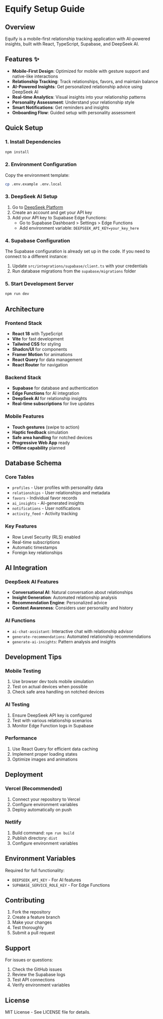# Equify Setup Guide

## Overview

Equify is a mobile-first relationship tracking application with AI-powered insights, built with React, TypeScript, Supabase, and DeepSeek AI.

## Features ✨

- **Mobile-First Design**: Optimized for mobile with gesture support and native-like interactions
- **Relationship Tracking**: Track relationships, favors, and maintain balance
- **AI-Powered Insights**: Get personalized relationship advice using DeepSeek AI
- **Real-time Analytics**: Visual insights into your relationship patterns
- **Personality Assessment**: Understand your relationship style
- **Smart Notifications**: Get reminders and insights
- **Onboarding Flow**: Guided setup with personality assessment

## Quick Setup

### 1. Install Dependencies

```bash
npm install
```

### 2. Environment Configuration

Copy the environment template:

```bash
cp .env.example .env.local
```

### 3. DeepSeek AI Setup

1. Go to [DeepSeek Platform](https://platform.deepseek.com/)
2. Create an account and get your API key
3. Add your API key to Supabase Edge Functions:
   - Go to Supabase Dashboard > Settings > Edge Functions
   - Add environment variable: `DEEPSEEK_API_KEY=your_key_here`

### 4. Supabase Configuration

The Supabase configuration is already set up in the code. If you need to connect to a different instance:

1. Update `src/integrations/supabase/client.ts` with your credentials
2. Run database migrations from the `supabase/migrations` folder

### 5. Start Development Server

```bash
npm run dev
```

## Architecture

### Frontend Stack

- **React 18** with TypeScript
- **Vite** for fast development
- **Tailwind CSS** for styling
- **Shadcn/UI** for components
- **Framer Motion** for animations
- **React Query** for data management
- **React Router** for navigation

### Backend Stack

- **Supabase** for database and authentication
- **Edge Functions** for AI integration
- **DeepSeek AI** for relationship insights
- **Real-time subscriptions** for live updates

### Mobile Features

- **Touch gestures** (swipe to action)
- **Haptic feedback** simulation
- **Safe area handling** for notched devices
- **Progressive Web App** ready
- **Offline capability** planned

## Database Schema

### Core Tables

- `profiles` - User profiles with personality data
- `relationships` - User relationships and metadata
- `favors` - Individual favor records
- `ai_insights` - AI-generated insights
- `notifications` - User notifications
- `activity_feed` - Activity tracking

### Key Features

- Row Level Security (RLS) enabled
- Real-time subscriptions
- Automatic timestamps
- Foreign key relationships

## AI Integration

### DeepSeek AI Features

- **Conversational AI**: Natural conversation about relationships
- **Insight Generation**: Automated relationship analysis
- **Recommendation Engine**: Personalized advice
- **Context Awareness**: Considers user personality and history

### AI Functions

- `ai-chat-assistant`: Interactive chat with relationship advisor
- `generate-recommendations`: Automated relationship recommendations
- `generate-ai-insights`: Pattern analysis and insights

## Development Tips

### Mobile Testing

1. Use browser dev tools mobile simulation
2. Test on actual devices when possible
3. Check safe area handling on notched devices

### AI Testing

1. Ensure DeepSeek API key is configured
2. Test with various relationship scenarios
3. Monitor Edge Function logs in Supabase

### Performance

1. Use React Query for efficient data caching
2. Implement proper loading states
3. Optimize images and animations

## Deployment

### Vercel (Recommended)

1. Connect your repository to Vercel
2. Configure environment variables
3. Deploy automatically on push

### Netlify

1. Build command: `npm run build`
2. Publish directory: `dist`
3. Configure environment variables

## Environment Variables

Required for full functionality:

- `DEEPSEEK_API_KEY` - For AI features
- `SUPABASE_SERVICE_ROLE_KEY` - For Edge Functions

## Contributing

1. Fork the repository
2. Create a feature branch
3. Make your changes
4. Test thoroughly
5. Submit a pull request

## Support

For issues or questions:

1. Check the GitHub issues
2. Review the Supabase logs
3. Test API connections
4. Verify environment variables

## License

MIT License - See LICENSE file for details.
